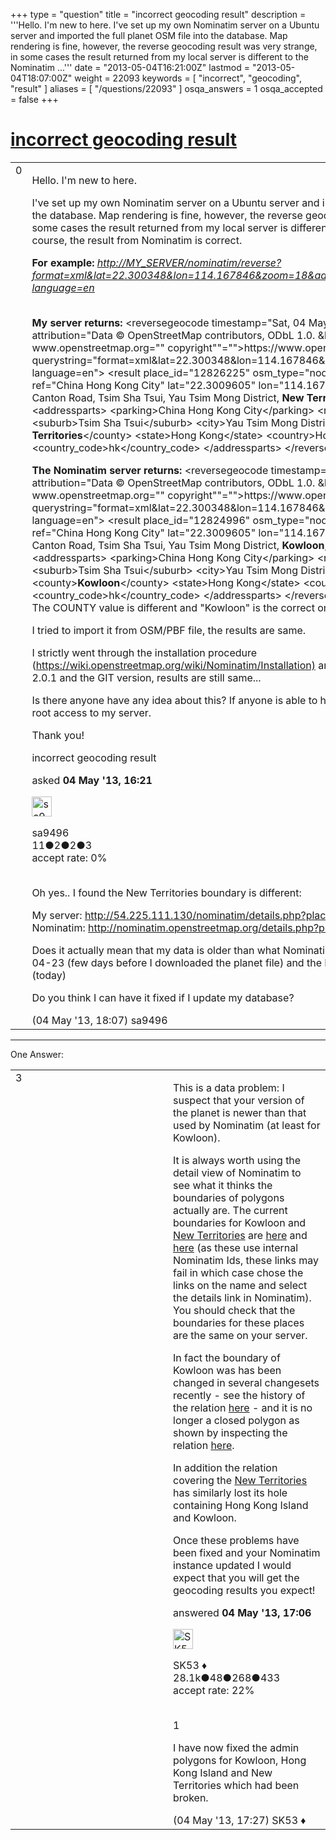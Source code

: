 +++
type = "question"
title = "incorrect geocoding result"
description = '''Hello. I&#x27;m new to here. I&#x27;ve set up my own Nominatim server on a Ubuntu server and imported the full planet OSM file into the database. Map rendering is fine, however, the reverse geocoding result was very strange, in some cases the result returned from my local server is different to the Nominatim ...'''
date = "2013-05-04T16:21:00Z"
lastmod = "2013-05-04T18:07:00Z"
weight = 22093
keywords = [ "incorrect", "geocoding", "result" ]
aliases = [ "/questions/22093" ]
osqa_answers = 1
osqa_accepted = false
+++

<div class="headNormal">

# [incorrect geocoding result](/questions/22093/incorrect-geocoding-result)

</div>

<div id="main-body">

<div id="askform">

<table id="question-table" style="width:100%;">
<colgroup>
<col style="width: 50%" />
<col style="width: 50%" />
</colgroup>
<tbody>
<tr>
<td style="width: 30px; vertical-align: top"><div class="vote-buttons">
<span id="post-22093-upvote" class="ajax-command post-vote up" rel="nofollow" title="I like this post (click again to cancel)"> </span>
<div id="post-22093-score" class="post-score" title="current number of votes">
0
</div>
<span id="post-22093-downvote" class="ajax-command post-vote down" rel="nofollow" title="I dont like this post (click again to cancel)"> </span> <span id="favorite-mark" class="ajax-command favorite-mark" rel="nofollow" title="mark/unmark this question as favorite (click again to cancel)"> </span>
<div id="favorite-count" class="favorite-count">
&#10;</div>
</div></td>
<td><div id="item-right">
<div class="question-body">
<p>Hello. I'm new to here.</p>
<p>I've set up my own Nominatim server on a Ubuntu server and imported the full planet OSM file into the database. Map rendering is fine, however, the reverse geocoding result was very strange, in some cases the result returned from my local server is different to the Nominatim webpage. Of course, the result from Nominatim is correct.</p>
<p><strong>For example:</strong> <em><u><a href="http://MY_SERVER/nominatim/reverse?format=xml&amp;lat=22.300348&amp;lon=114.167846&amp;zoom=18&amp;addressdetails=1&amp;accept-language=en">http://MY_SERVER/nominatim/reverse?format=xml&amp;lat=22.300348&amp;lon=114.167846&amp;zoom=18&amp;addressdetails=1&amp;accept-language=en</a></u></em></p>
<p><br />
<strong>My server returns:</strong> &lt;reversegeocode timestamp="Sat, 04 May 13 14:42:00 +0000" attribution="Data © OpenStreetMap contributors, ODbL 1.0. &amp;lt;a href=" http:="" www.openstreetmap.org="" copyright""=""&gt;https://www.openstreetmap.org/copyright" querystring="format=xml&amp;lat=22.300348&amp;lon=114.167846&amp;zoom=18&amp;addressdetails=1&amp;accept-language=en"&gt; &lt;result place_id="12826225" osm_type="node" osm_id="1187352818" ref="China Hong Kong City" lat="22.3009605" lon="114.1676224"&gt; China Hong Kong City, Canton Road, Tsim Sha Tsui, Yau Tsim Mong District, <strong>New Territories</strong>, Hong Kong &lt;/result&gt; &lt;addressparts&gt; &lt;parking&gt;China Hong Kong City&lt;/parking&gt; &lt;road&gt;Canton Road&lt;/road&gt; &lt;suburb&gt;Tsim Sha Tsui&lt;/suburb&gt; &lt;city&gt;Yau Tsim Mong District&lt;/city&gt; &lt;county&gt;<strong>New Territories</strong>&lt;/county&gt; &lt;state&gt;Hong Kong&lt;/state&gt; &lt;country&gt;Hong Kong&lt;/country&gt; &lt;country_code&gt;hk&lt;/country_code&gt; &lt;/addressparts&gt; &lt;/reversegeocode&gt;</p>
<p><strong>The Nominatim server returns:</strong> &lt;reversegeocode timestamp="Sat, 04 May 13 14:42:08 +0000" attribution="Data © OpenStreetMap contributors, ODbL 1.0. &amp;lt;a href=" http:="" www.openstreetmap.org="" copyright""=""&gt;https://www.openstreetmap.org/copyright" querystring="format=xml&amp;lat=22.300348&amp;lon=114.167846&amp;zoom=18&amp;addressdetails=1&amp;accept-language=en"&gt; &lt;result place_id="12824996" osm_type="node" osm_id="1187352818" ref="China Hong Kong City" lat="22.3009605" lon="114.1676224"&gt; China Hong Kong City, Canton Road, Tsim Sha Tsui, Yau Tsim Mong District, <strong>Kowloon</strong>, Hong Kong &lt;/result&gt; &lt;addressparts&gt; &lt;parking&gt;China Hong Kong City&lt;/parking&gt; &lt;road&gt;Canton Road&lt;/road&gt; &lt;suburb&gt;Tsim Sha Tsui&lt;/suburb&gt; &lt;city&gt;Yau Tsim Mong District&lt;/city&gt; &lt;county&gt;<strong>Kowloon</strong>&lt;/county&gt; &lt;state&gt;Hong Kong&lt;/state&gt; &lt;country&gt;Hong Kong&lt;/country&gt; &lt;country_code&gt;hk&lt;/country_code&gt; &lt;/addressparts&gt; &lt;/reversegeocode&gt;<br />
The COUNTY value is different and "Kowloon" is the correct one.</p>
<p>I tried to import it from OSM/PBF file, the results are same.</p>
<p>I strictly went through the installation procedure (<a href="https://wiki.openstreetmap.org/wiki/Nominatim/Installation)">https://wiki.openstreetmap.org/wiki/Nominatim/Installation)</a> and tried to install it with Nominatim 2.0.1 and the GIT version, results are still same...</p>
<p>Is there anyone have any idea about this? If anyone is able to help me troubleshoot, I can give you root access to my server.</p>
<p>Thank you!</p>
</div>
<div id="question-tags" class="tags-container tags">
<span class="post-tag tag-link-incorrect" rel="tag" title="see questions tagged &#39;incorrect&#39;">incorrect</span> <span class="post-tag tag-link-geocoding" rel="tag" title="see questions tagged &#39;geocoding&#39;">geocoding</span> <span class="post-tag tag-link-result" rel="tag" title="see questions tagged &#39;result&#39;">result</span>
</div>
<div id="question-controls" class="post-controls">
&#10;</div>
<div class="post-update-info-container">
<div class="post-update-info post-update-info-user">
<p>asked <strong>04 May '13, 16:21</strong></p>
<img src="https://secure.gravatar.com/avatar/e1d21bf0156f12ba67fcb192c5667790?s=32&amp;d=identicon&amp;r=g" class="gravatar" width="32" height="32" alt="sa9496&#39;s gravatar image" />
<p><span>sa9496</span><br />
<span class="score" title="11 reputation points">11</span><span title="2 badges"><span class="badge1">●</span><span class="badgecount">2</span></span><span title="2 badges"><span class="silver">●</span><span class="badgecount">2</span></span><span title="3 badges"><span class="bronze">●</span><span class="badgecount">3</span></span><br />
<span class="accept_rate" title="Rate of the user&#39;s accepted answers">accept rate:</span> <span title="sa9496 has no accepted answers">0%</span> </br></br></p>
</div>
</div>
<div id="comments-container-22093" class="comments-container">
<span id="22098"></span>
<div id="comment-22098" class="comment">
<div id="post-22098-score" class="comment-score">
&#10;</div>
<div class="comment-text">
<p>Oh yes.. I found the New Territories boundary is different:</p>
<p>My server: <a href="http://54.225.111.130/nominatim/details.php?place_id=113082147">http://54.225.111.130/nominatim/details.php?place_id=113082147</a><br />
Nominatim: <a href="http://nominatim.openstreetmap.org/details.php?place_id=98186275">http://nominatim.openstreetmap.org/details.php?place_id=98186275</a><br />
</p>
<p>Does it actually mean that my data is older than what Nominatim is using? Mine was dated 2013-04-23 (few days before I downloaded the planet file) and the Nominatim one was 2013-05-04 (today)</p>
<p>Do you think I can have it fixed if I update my database?</p>
</div>
<div id="comment-22098-info" class="comment-info">
<span class="comment-age">(04 May '13, 18:07)</span> <span class="comment-user userinfo">sa9496</span>
</div>
</div>
</div>
<div id="comment-tools-22093" class="comment-tools">
&#10;</div>
<div class="clear">
&#10;</div>
<div id="comment-22093-form-container" class="comment-form-container">
&#10;</div>
<div class="clear">
&#10;</div>
</div></td>
</tr>
</tbody>
</table>

------------------------------------------------------------------------

<div class="tabBar">

<span id="sort-top"></span>

<div class="headQuestions">

One Answer:

</div>

</div>

<span id="22095"></span>

<div id="answer-container-22095" class="answer">

<table style="width:100%;">
<colgroup>
<col style="width: 50%" />
<col style="width: 50%" />
</colgroup>
<tbody>
<tr>
<td style="width: 30px; vertical-align: top"><div class="vote-buttons">
<span id="post-22095-upvote" class="ajax-command post-vote up" rel="nofollow" title="I like this post (click again to cancel)"> </span>
<div id="post-22095-score" class="post-score" title="current number of votes">
3
</div>
<span id="post-22095-downvote" class="ajax-command post-vote down" rel="nofollow" title="I dont like this post (click again to cancel)"> </span>
</div></td>
<td><div class="item-right">
<div class="answer-body">
<p>This is a data problem: I suspect that your version of the planet is newer than that used by Nominatim (at least for Kowloon).</p>
<p>It is always worth using the detail view of Nominatim to see what it thinks the boundaries of polygons actually are. The current boundaries for Kowloon and <a href="http://nominatim.openstreetmap.org/search.php?q=New+Territories">New Territories</a> are <a href="http://nominatim.openstreetmap.org/details.php?place_id=98217453">here</a> and <a href="http://nominatim.openstreetmap.org/details.php?place_id=98186275">here</a> (as these use internal Nominatim Ids, these links may fail in which case chose the links on the name and select the details link in Nominatim). You should check that the boundaries for these places are the same on your server.</p>
<p>In fact the boundary of Kowloon was has been changed in several changesets recently - see the history of the relation <a href="https://www.openstreetmap.org/browse/relation/2279652/history">here</a> - and it is no longer a closed polygon as shown by inspecting the relation <a href="http://analyser.openstreetmap.fr/cgi-bin/index.py">here</a>.</p>
<p>In addition the relation covering the <a href="https://www.openstreetmap.org/browse/relation/2279783">New Territories</a> has similarly lost its hole containing Hong Kong Island and Kowloon.</p>
<p>Once these problems have been fixed and your Nominatim instance updated I would expect that you will get the geocoding results you expect!</p>
</div>
<div class="answer-controls post-controls">
&#10;</div>
<div class="post-update-info-container">
<div class="post-update-info post-update-info-user">
<p>answered <strong>04 May '13, 17:06</strong></p>
<img src="https://secure.gravatar.com/avatar/06cd84075f1adc2870ad102c7233e661?s=32&amp;d=identicon&amp;r=g" class="gravatar" width="32" height="32" alt="SK53&#39;s gravatar image" />
<p><span>SK53 ♦</span><br />
<span class="score" title="28084 reputation points"><span>28.1k</span></span><span title="48 badges"><span class="badge1">●</span><span class="badgecount">48</span></span><span title="268 badges"><span class="silver">●</span><span class="badgecount">268</span></span><span title="433 badges"><span class="bronze">●</span><span class="badgecount">433</span></span><br />
<span class="accept_rate" title="Rate of the user&#39;s accepted answers">accept rate:</span> <span title="SK53 has 121 accepted answers">22%</span> </br></br></p>
</div>
</div>
<div id="comments-container-22095" class="comments-container">
<span id="22096"></span>
<div id="comment-22096" class="comment">
<div id="post-22096-score" class="comment-score">
1
</div>
<div class="comment-text">
<p>I have now fixed the admin polygons for Kowloon, Hong Kong Island and New Territories which had been broken.</p>
</div>
<div id="comment-22096-info" class="comment-info">
<span class="comment-age">(04 May '13, 17:27)</span> <span class="comment-user userinfo">SK53 ♦</span>
</div>
</div>
</div>
<div id="comment-tools-22095" class="comment-tools">
&#10;</div>
<div class="clear">
&#10;</div>
<div id="comment-22095-form-container" class="comment-form-container">
&#10;</div>
<div class="clear">
&#10;</div>
</div></td>
</tr>
</tbody>
</table>

</div>

<div class="paginator-container-left">

</div>

</div>

</div>


